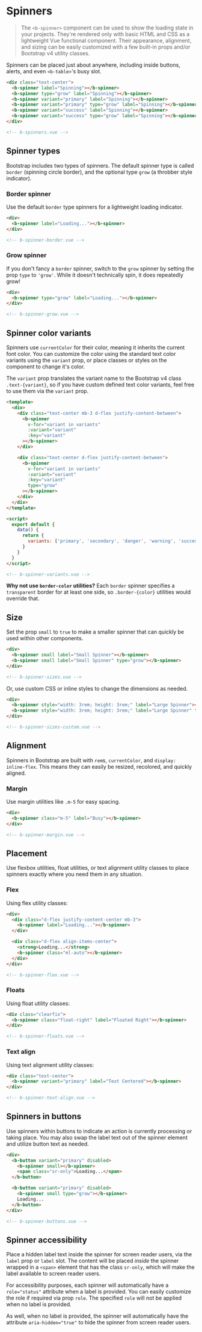 # Spinners

> The `<b-spinner>` component can be used to show the loading state in your projects. They're
> rendered only with basic HTML and CSS as a lightweight Vue functional component. Their appearance,
> alignment, and sizing can be easily customized with a few built-in props and/or Bootstrap v4
> utility classes.

Spinners can be placed just about anywhere, including inside buttons, alerts, and even `<b-table>`'s
busy slot.

```html
<div class="text-center">
  <b-spinner label="Spinning"></b-spinner>
  <b-spinner type="grow" label="Spinning"></b-spinner>
  <b-spinner variant="primary" label="Spinning"></b-spinner>
  <b-spinner variant="primary" type="grow" label="Spinning"></b-spinner>
  <b-spinner variant="success" label="Spinning"></b-spinner>
  <b-spinner variant="success" type="grow" label="Spinning"></b-spinner>
</div>

<!-- b-spinners.vue -->
```

## Spinner types

Bootstrap includes two types of spinners. The default spinner type is called `border` (spinning
circle border), and the optional type `grow` (a throbber style indicator).

### Border spinner

Use the default `border` type spinners for a lightweight loading indicator.

```html
<div>
  <b-spinner label="Loading..."></b-spinner>
</div>

<!-- b-spinner-border.vue -->
```

### Grow spinner

If you don't fancy a `border` spinner, switch to the `grow` spinner by setting the prop `type` to
`'grow'`. While it doesn't technically spin, it does repeatedly grow!

```html
<div>
  <b-spinner type="grow" label="Loading..."></b-spinner>
</div>

<!-- b-spinner-grow.vue -->
```

## Spinner color variants

Spinners use `currentColor` for their color, meaning it inherits the current font color. You can
customize the color using the standard text color variants using the `variant` prop, or place
classes or styles on the component to change it's color.

The `variant` prop translates the variant name to the Bootstrap v4 class `.text-{variant}`, so if
you have custom defined text color variants, feel free to use them via the `variant` prop.

```html
<template>
  <div>
    <div class="text-center mb-3 d-flex justify-content-between">
      <b-spinner
        v-for="variant in variants"
        :variant="variant"
        :key="variant"
      ></b-spinner>
    </div>

    <div class="text-center d-flex justify-content-between">
      <b-spinner
        v-for="variant in variants"
        :variant="variant"
        :key="variant"
        type="grow"
      ></b-spinner>
    </div>
  </div>
</template>

<script>
  export default {
    data() {
      return {
        variants: ['primary', 'secondary', 'danger', 'warning', 'success', 'info', 'light', 'dark']
      }
    }
  }
</script>

<!-- b-spinner-variants.vue -->
```

**Why not use `border-color` utilities?** Each `border` spinner specifies a `transparent` border for
at least one side, so `.border-{color}` utilities would override that.

## Size

Set the prop `small` to `true` to make a smaller spinner that can quickly be used within other
components.

```html
<div>
  <b-spinner small label="Small Spinner"></b-spinner>
  <b-spinner small label="Small Spinner" type="grow"></b-spinner>
</div>

<!-- b-spinner-sizes.vue -->
```

Or, use custom CSS or inline styles to change the dimensions as needed.

```html
<div>
  <b-spinner style="width: 3rem; height: 3rem;" label="Large Spinner"></b-spinner>
  <b-spinner style="width: 3rem; height: 3rem;" label="Large Spinner" type="grow"></b-spinner>
</div>

<!-- b-spinner-sizes-custom.vue -->
```

## Alignment

Spinners in Bootstrap are built with `rem`s, `currentColor`, and `display: inline-flex`. This means
they can easily be resized, recolored, and quickly aligned.

### Margin

Use margin utilities like `.m-5` for easy spacing.

```html
<div>
  <b-spinner class="m-5" label="Busy"></b-spinner>
</div>

<!-- b-spinner-margin.vue -->
```

## Placement

Use flexbox utilities, float utilities, or text alignment utility classes to place spinners exactly
where you need them in any situation.

### Flex

Using flex utility classes:

```html
<div>
  <div class="d-flex justify-content-center mb-3">
    <b-spinner label="Loading..."></b-spinner>
  </div>

  <div class="d-flex align-items-center">
    <strong>Loading...</strong>
    <b-spinner class="ml-auto"></b-spinner>
  </div>
</div>

<!-- b-spinner-flex.vue -->
```

### Floats

Using float utility classes:

```html
<div class="clearfix">
  <b-spinner class="float-right" label="Floated Right"></b-spinner>
</div>

<!-- b-spinner-floats.vue -->
```

### Text align

Using text alignment utility classes:

```html
<div class="text-center">
  <b-spinner variant="primary" label="Text Centered"></b-spinner>
</div>

<!-- b-spinner-text-align.vue -->
```

## Spinners in buttons

Use spinners within buttons to indicate an action is currently processing or taking place. You may
also swap the label text out of the spinner element and utilize button text as needed.

```html
<div>
  <b-button variant="primary" disabled>
    <b-spinner small></b-spinner>
    <span class="sr-only">Loading...</span>
  </b-button>

  <b-button variant="primary" disabled>
    <b-spinner small type="grow"></b-spinner>
    Loading...
  </b-button>
</div>

<!-- b-spinner-buttons.vue -->
```

## Spinner accessibility

Place a hidden label text inside the spinner for screen reader users, via the `label` prop or
`label` slot. The content will be placed _inside_ the spinner wrapped in a `<span>` element that has
the class `sr-only`, which will make the label available to screen reader users.

For accessibility purposes, each spinner will automatically have a `role="status"` attribute when a
label is provided. You can easily customize the role if required via prop `role`. The specified
`role` will not be applied when no label is provided.

As well, when no label is provided, the spinner will automatically have the attribute
`aria-hidden="true"` to hide the spinner from screen reader users.

<!-- Component reference added automatically from component package.json -->
